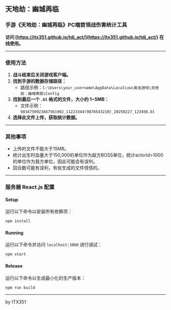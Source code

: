 ## 天地劫：幽城再临
### 手游《天地劫：幽城再临》PC端首领战伤害统计工具

**访问 [https://itx351.github.io/tdj_act/](https://itx351.github.io/tdj_act/) 在线使用。**

---

### 使用方法

1. **战斗结束后关闭游戏客户端。**
2. **找到手游的数据存储路径：**
   - 路径示例：`C:\Users\your_username\AppData\LocalLow\紫龙游戏\天地劫：幽城再临\Config`
3. **找到最后一个 `.bl` 格式的文件，大小约 1~5MB：**
   - 文件示例：`9834750923847561982_11223344(9876543210)_20250227_123456.bl`
4. **选择此文件上传，获取统计数据。**

---

### 其他事项

- 上传的文件不能大于15MB。
- 统计出生时血量大于150,000的单位作为敌方BOSS单位，统计actorId>1000的单位作为我方单位，因此可能会有误判。
- 回合数可能有误判，有些生成的文件怪怪的。

---

### 服务器 React.js 配置

#### Setup

运行以下命令以安装所有依赖项：
```sh
npm install
```

#### Running

运行以下命令并访问 `localhost:3000` 进行调试：
```sh
npm start
```

#### Release

运行以下命令以生成最小化的生产版本：
```sh
npm run build
```

---

by ITX351
